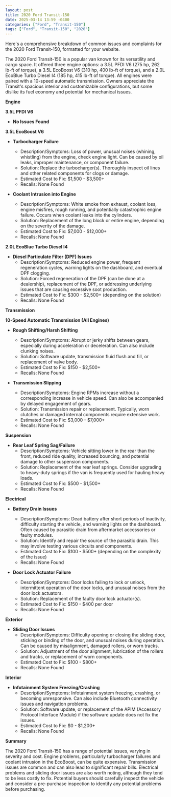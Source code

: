 ```yaml
---
layout: post
title: 2020 Ford Transit-150
date: 2025-03-14 13:59 -0400
categories: ["Ford", "Transit-150"]
tags: ["Ford", "Transit-150", "2020"]
---
```

Here's a comprehensive breakdown of common issues and complaints for the 2020 Ford Transit-150, formatted for your website.

The 2020 Ford Transit-150 is a popular van known for its versatility and cargo space. It offered three engine options: a 3.5L PFDI V6 (275 hp, 262 lb-ft of torque), a 3.5L EcoBoost V6 (310 hp, 400 lb-ft of torque), and a 2.0L EcoBlue Turbo Diesel I4 (185 hp, 415 lb-ft of torque). All engines were paired with a 10-speed automatic transmission. Owners appreciate the Transit's spacious interior and customizable configurations, but some dislike its fuel economy and potential for mechanical issues.

**Engine**

**3.5L PFDI V6**
*   **No Issues Found**

**3.5L EcoBoost V6**

*   **Turbocharger Failure**
    *   Description/Symptoms: Loss of power, unusual noises (whining, whistling) from the engine, check engine light. Can be caused by oil leaks, improper maintenance, or component failure.
    *   Solution: Replace the turbocharger(s). Thoroughly inspect oil lines and other related components for clogs or damage.
    *   Estimated Cost to Fix: $1,500 - $3,500+
    *   Recalls: None Found

*   **Coolant Intrusion into Engine**
    *   Description/Symptoms: White smoke from exhaust, coolant loss, engine misfires, rough running, and potentially catastrophic engine failure. Occurs when coolant leaks into the cylinders.
    *   Solution: Replacement of the long block or entire engine, depending on the severity of the damage.
    *   Estimated Cost to Fix: $7,000 - $12,000+
    *   Recalls: None Found

**2.0L EcoBlue Turbo Diesel I4**
*   **Diesel Particulate Filter (DPF) Issues**
    *   Description/Symptoms: Reduced engine power, frequent regeneration cycles, warning lights on the dashboard, and eventual DPF clogging.
    *   Solution: Forced regeneration of the DPF (can be done at a dealership), replacement of the DPF, or addressing underlying issues that are causing excessive soot production.
    *   Estimated Cost to Fix: $300 - $2,500+ (depending on the solution)
    *   Recalls: None Found

**Transmission**

**10-Speed Automatic Transmission (All Engines)**

*   **Rough Shifting/Harsh Shifting**
    *   Description/Symptoms: Abrupt or jerky shifts between gears, especially during acceleration or deceleration. Can also include clunking noises.
    *   Solution: Software update, transmission fluid flush and fill, or replacement of valve body.
    *   Estimated Cost to Fix: $150 - $2,500+
    *   Recalls: None Found

*   **Transmission Slipping**
    *   Description/Symptoms: Engine RPMs increase without a corresponding increase in vehicle speed. Can also be accompanied by delayed engagement of gears.
    *   Solution: Transmission repair or replacement. Typically, worn clutches or damaged internal components require extensive work.
    *   Estimated Cost to Fix: $3,000 - $7,000+
    *   Recalls: None Found

**Suspension**

*   **Rear Leaf Spring Sag/Failure**
    *   Description/Symptoms: Vehicle sitting lower in the rear than the front, reduced ride quality, increased bouncing, and potential damage to other suspension components.
    *   Solution: Replacement of the rear leaf springs. Consider upgrading to heavy-duty springs if the van is frequently used for hauling heavy loads.
    *   Estimated Cost to Fix: $500 - $1,500+
    *   Recalls: None Found

**Electrical**

*   **Battery Drain Issues**
    *   Description/Symptoms: Dead battery after short periods of inactivity, difficulty starting the vehicle, and warning lights on the dashboard. Often caused by parasitic drain from aftermarket accessories or faulty modules.
    *   Solution: Identify and repair the source of the parasitic drain. This may involve testing various circuits and components.
    *   Estimated Cost to Fix: $100 - $500+ (depending on the complexity of the issue)
    *   Recalls: None Found

*   **Door Lock Actuator Failure**
    *   Description/Symptoms: Door locks failing to lock or unlock, intermittent operation of the door locks, and unusual noises from the door lock actuators.
    *   Solution: Replacement of the faulty door lock actuator(s).
    *   Estimated Cost to Fix: $150 - $400 per door
    *   Recalls: None Found

**Exterior**

*   **Sliding Door Issues**
    *   Description/Symptoms: Difficulty opening or closing the sliding door, sticking or binding of the door, and unusual noises during operation. Can be caused by misalignment, damaged rollers, or worn tracks.
    *   Solution: Adjustment of the door alignment, lubrication of the rollers and tracks, or replacement of worn components.
    *   Estimated Cost to Fix: $100 - $800+
    *   Recalls: None Found

**Interior**

*   **Infotainment System Freezing/Crashing**
    *   Description/Symptoms: Infotainment system freezing, crashing, or becoming unresponsive. Can also include Bluetooth connectivity issues and navigation problems.
    *   Solution: Software update, or replacement of the APIM (Accessory Protocol Interface Module) if the software update does not fix the issues.
    *   Estimated Cost to Fix: $0 - $1,200+
    *   Recalls: None Found

**Summary**

The 2020 Ford Transit-150 has a range of potential issues, varying in severity and cost. Engine problems, particularly turbocharger failures and coolant intrusion in the EcoBoost, can be quite expensive. Transmission issues are common and can also lead to significant repair bills. Electrical problems and sliding door issues are also worth noting, although they tend to be less costly to fix. Potential buyers should carefully inspect the vehicle and consider a pre-purchase inspection to identify any potential problems before purchasing.

